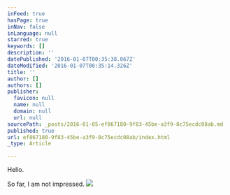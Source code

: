 ```yaml
---
inFeed: true
hasPage: true
inNav: false
inLanguage: null
starred: true
keywords: []
description: ''
datePublished: '2016-01-07T00:35:38.067Z'
dateModified: '2016-01-07T00:35:14.326Z'
title: ''
author: []
authors: []
publisher:
  favicon: null
  name: null
  domain: null
  url: null
sourcePath: _posts/2016-01-05-ef867180-9f83-45be-a3f9-8c75ecdc08ab.md
published: true
url: ef867180-9f83-45be-a3f9-8c75ecdc08ab/index.html
_type: Article

---
```

Hello.

So far, I am not impressed.
![](https://the-grid-user-content.s3-us-west-2.amazonaws.com/4bd8c6c5-37d4-4a3c-96af-669c1490c725.PNG)